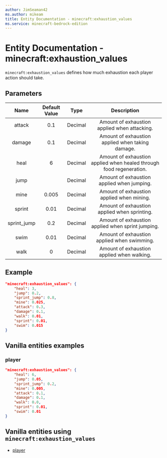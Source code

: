 ```yaml
---
author: JimSeaman42
ms.author: mikeam
title: Entity Documentation - minecraft:exhaustion_values
ms.service: minecraft-bedrock-edition
---
```


# Entity Documentation - minecraft:exhaustion_values

`minecraft:exhaustion_values` defines how much exhaustion each player action should take.

## Parameters

| Name| Default Value| Type| Description |
|:-----------:|:-----------:|:-----------:|:-----------:|
| attack|0.1| Decimal| Amount of exhaustion applied when attacking. |
| damage| 0.1| Decimal| Amount of exhaustion applied when taking damage. |
| heal| 6| Decimal| Amount of exhaustion applied when healed through food regeneration. |
| jump|| Decimal| Amount of exhaustion applied when jumping. |
| mine| 0.005| Decimal| Amount of exhaustion applied when mining. |
| sprint| 0.01| Decimal| Amount of exhaustion applied when sprinting. |
| sprint_jump| 0.2| Decimal| Amount of exhaustion applied when sprint jumping. |
| swim| 0.01| Decimal| Amount of exhaustion applied when swimming. |
| walk| 0| Decimal| Amount of exhaustion applied when walking. |

## Example

```json
"minecraft:exhaustion_values": {
    "heal": 3,
    "jump": 0.2,
    "sprint_jump": 0.8,
    "mine": 0.025,
    "attack": 0.3,
    "damage": 0.1,
    "walk": 0.01,
    "sprint": 0.01,
    "swim": 0.015
}
```

## Vanilla entities examples

### player

```json
"minecraft:exhaustion_values": {
    "heal": 6,
    "jump": 0.05,
    "sprint_jump": 0.2,
    "mine": 0.005,
    "attack": 0.1,
    "damage": 0.1,
    "walk": 0.0,
    "sprint": 0.01,
    "swim": 0.01
}
```

## Vanilla entities using `minecraft:exhaustion_values`

- [player](../../../../Source/VanillaBehaviorPack_Snippets/entities/player.md)
